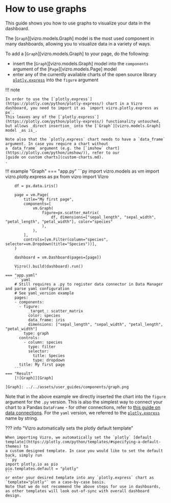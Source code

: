 # How to use graphs

This guide shows you how to use graphs to visualize your data in the dashboard.

The [`Graph`][vizro.models.Graph] model is the most used component in many dashboards, allowing you to visualize data in a variety of ways.

To add a [`Graph`][vizro.models.Graph] to your page, do the following:

- insert the [`Graph`][vizro.models.Graph] model into the `components` argument of the
[`Page`][vizro.models.Page] model
- enter any of the currently available charts of the open source library [`plotly.express`](https://plotly.com/python/plotly-express/) into the `figure` argument

!!! note

    In order to use the [`plotly.express`](https://plotly.com/python/plotly-express/) chart in a Vizro dashboard, you need to import it as `import vizro.plotly.express as px`.
    This leaves any of the [`plotly.express`](https://plotly.com/python/plotly-express/) functionality untouched, but allows _direct insertion_ into the [`Graph`][vizro.models.Graph] model _as is_.

    Note also that the `plotly.express` chart needs to have a `data_frame` argument. In case you require a chart without
    a `data_frame` argument (e.g. the [`imshow` chart](https://plotly.com/python/imshow/)), refer to our
    [guide on custom charts](custom-charts.md).
    .



!!! example "Graph"
    === "app.py"
        ```py
        import vizro.models as vm
        import vizro.plotly.express as px
        from vizro import Vizro

        df = px.data.iris()

        page = vm.Page(
            title="My first page",
            components=[
                vm.Graph(
                    figure=px.scatter_matrix(
                        df, dimensions=["sepal_length", "sepal_width", "petal_length", "petal_width"], color="species"
                    ),
                ),
            ],
            controls=[vm.Filter(column="species", selector=vm.Dropdown(title="Species"))],
        )

        dashboard = vm.Dashboard(pages=[page])

        Vizro().build(dashboard).run()
        ```
    === "app.yaml"
        ```yaml
        # Still requires a .py to register data connector in Data Manager and parse yaml configuration
        # See yaml_version example
        pages:
        - components:
          - figure:
              _target_: scatter_matrix
              color: species
              data_frame: iris
              dimensions: ["sepal_length", "sepal_width", "petal_length", "petal_width"]
            type: graph
          controls:
            - column: species
              type: filter
              selector:
                title: Species
                type: dropdown
          title: My first page
        ```
    === "Result"
        [![Graph]][Graph]

    [Graph]: ../../assets/user_guides/components/graph.png

Note that in the above example we directly inserted the chart into the `figure` argument for the `.py` version. This is also the simplest way to connect your chart to a Pandas `DataFrame` - for other connections, refer to [this guide on data connections](data.md). For the `yaml` version, we referred to the [`plotly.express`](https://plotly.com/python/plotly-express/) name by string.


??? info "Vizro automatically sets the plotly default template"

    When importing Vizro, we automatically set the `plotly` [default template](https://plotly.com/python/templates/#specifying-a-default-themes) to
    a custom designed template. In case you would like to set the default back, simply run
    ```py
    import plotly.io as pio
    pio.templates.default = "plotly"
    ```
    or enter your desired template into any `plotly.express` chart as `template="plotly"` on a case-by-case basis.
    Note that we do not recommend the above steps for use in dashboards, as other templates will look out-of-sync with overall dashboard design.
